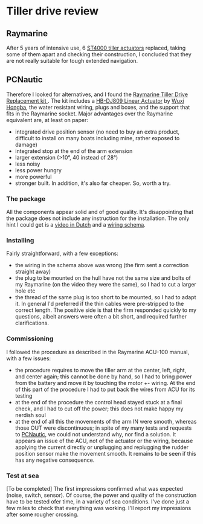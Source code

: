 # Tiller drive review

## Raymarine

After 5 years of intensive use, 6 [ST4000 tiller actuators](https://www.raymarine.com/en-us/our-products/boat-autopilots/autopilot-drive-units/cockpit-tiller-drive) replaced, taking some of them apart and checking their construction, I concluded that they are not really suitable for tough extended navigation.

## PCNautic

Therefore I looked for alternatives, and I found the [
Raymarine Tiller Drive Replacement kit
](https://pcnautic.com/en/product/st4000-tiller-drive-replacement-set).
The kit includes a [HB-DJ809 Linear Actuator](https://www.hbactuator.com/linear-actuator/hb-dj809.html) by [Wuxi Hongba](https://wxhongba.com), the water resistant wiring, plugs and boxes, and the support that fits in the Raymarine socket.
Major advantages over the Raymarine equivalent are, at least on paper:
- integrated drive position sensor (no need to buy an extra product, difficult to install on many boats including mine, rather exposed to damage)
- integrated stop at the end of the arm extension
- larger extension (>10°, 40 instead of 28°)
- less noisy
- less power hungry
- more powerful
- stronger built.
In addition, it's also far cheaper.
So, worth a try.

### The package
All the components appear solid and of good quality.
It's disappointing that the package does not include any instruction for the installation. The only hint I could get is a [video in Dutch](https://www.youtube.com/watch?v=gYL0_VjVxGI) and a [wiring schema](https://pcnautic.com/en/product/st4000-tiller-drive-replacement-set).

### Installing

Fairly straightforward, with a few exceptions:
- the wiring in the schema above was wrong (the firm sent a correction straight away)
- the plug to be mounted on the hull have not the same size and bolts of my Raymarine (on the video they were the same), so I had to cut a larger hole etc
- the thread of the same plug is too short to be mounted, so I had to adapt it.
In general I'd preferred if the thin cables were pre-stripped to the correct length.
The positive side is that the firm responded quickly to my questions, albeit answers were often a bit short, and required further clarifications.

### Commissioning

I followed the procedure as described in the Raymarine ACU-100 manual, with a few issues:
- the procedure requires to move the tiller arm at the center, left, right, and center again; this cannot be done by hand, so I had to bring power from the battery and move it by touching the motor +- wiring. At the end of this part of the procedure I had to put back the wires from ACU for its testing
- at the end of the procedure the control head stayed stuck at a final check, and I had to cut off the power; this does not make happy my nerdish soul
- at the end of all this the movements of the arm IN were smooth, whereas those OUT were discontinuous; in spite of my many tests and requests to [PCNautic](https://pcnautic.com/en/), we could not understand why, nor find a solution. It appears an issue of the ACU, not of the actuator or the wiring, because applying the current directly or unplugging and replugging the rudder position sensor make the movement smooth. It remains to be seen if this has any negative consequence.

### Test at sea

[To be completed]
The first impressions confirmed what was expected (noise, switch, sensor). Of course, the power and quality of the construction have to be tested ofer time, in a variety of sea conditions.
I've done just a few miles to check that everything was working.
I'll report my impressions after some rougher crossing.
